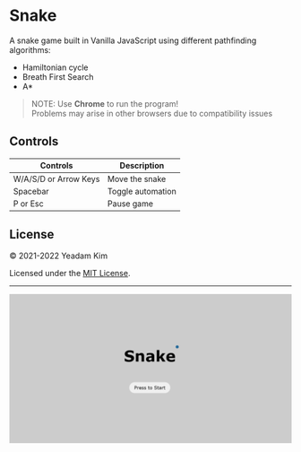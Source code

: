 # Snake

A snake game built in Vanilla JavaScript using different pathfinding algorithms:  
- Hamiltonian cycle
- Breath First Search
- A*

> NOTE: Use **Chrome** to run the program!  
> Problems may arise in other browsers due to compatibility issues

## Controls

| **Controls** | **Description** |
| ----------- | ----------- |
| W/A/S/D or Arrow Keys| Move the snake |
| Spacebar | Toggle automation |
| P or Esc | Pause game |

## License

© 2021-2022 Yeadam Kim

Licensed under the [MIT License](LICENSE).

---

![screenshot](/images/screenshot.png)
